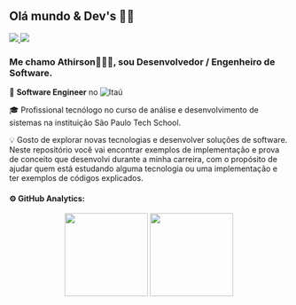 <h2>Olá mundo & Dev's 👋🏾</h2>
   
<a href="https://www.linkedin.com/in/athirson-oliveira/">
  <img src="https://img.shields.io/badge/Athirson%20Oliveira-0077B5?style=flat-square&logo=Linkedin&logoColor=white">
</a>
<a href="https://www.instagram.com/_thirsu/">
  <img src="https://img.shields.io/badge/Athirson%20Oliveira-E4405F?style=flat-square&logo=Instagram&logoColor=white">
</a>

<h3>Me chamo Athirson👨🏿‍💻, sou Desenvolvedor / Engenheiro de Software.</h3>

💼 **Software Engineer** no <img src="https://img.shields.io/badge/Itaú-EC7000?style=flat-square&logo=itau&logoColor=white" alt="Itaú">

🎓 Profissional tecnólogo no curso de análise e desenvolvimento de sistemas na instituição São Paulo Tech School.
  
💡 Gosto de explorar novas tecnologias e desenvolver soluções de software.
Neste repositório você vai encontrar exemplos de implementação e prova de conceito que desenvolvi durante a minha carreira,
com o propósito de ajudar quem está estudando alguma tecnologia ou uma implementação e ter exemplos de códigos explicados.
  
<h4>⚙️ GitHub Analytics:</h4>
  
<div align="center">
  <img height="150em" src="https://github-readme-stats.vercel.app/api/top-langs/?username=athirson010&layout=compact&langs_count=7&theme=dracula">
  <img height="150em" src="https://github-readme-stats.vercel.app/api?username=athirson010&show_icons=true&theme=dracula&include_all_commits=true&count_private=true">
</div>
